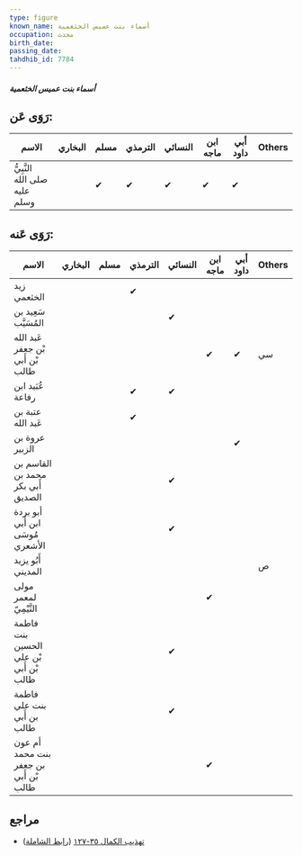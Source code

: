 ```yaml
---
type: figure
known_name: أسماء بنت عميس الخثعمية
occupation: محدث
birth_date:
passing_date:
tahdhib_id: 7784
---
```

##### أسماء بنت عميس الخثعمية

## رَوَى عَن:
| الاسم                         | البخاري | مسلم | الترمذي | النسائي | ابن ماجه | أبي داود | Others |
| ----------------------------- | ------- | ---- | ------- | ------- | -------- | -------- | ------ |
| النَّبِيُّ صلى الله عليه وسلم |         | ✔    | ✔       | ✔       | ✔        | ✔        |        |
## رَوَى عَنه:
| الاسم                                  | البخاري | مسلم | الترمذي | النسائي | ابن ماجه | أبي داود | Others |
| -------------------------------------- | ------- | ---- | ------- | ------- | -------- | -------- | ------ |
| زيد الخثعمي                            |         |      | ✔       |         |          |          |        |
| سَعِيد بن المُسَيَّب                   |         |      |         | ✔       |          |          |        |
| عَبد الله بْن جعفر بْن أَبي طالب       |         |      |         |         | ✔        | ✔        | سي     |
| عُبَيد ابن رفاعة                       |         |      | ✔       | ✔       |          |          |        |
| عتبة بن عَبد الله                      |         |      | ✔       |         |          |          |        |
| عروة بن الزبير                         |         |      |         |         |          | ✔        |        |
| القاسم بن محمد بن أَبي بكر الصديق      |         |      |         | ✔       |          |          |        |
| أبو بردة ابن أَبي مُوسَى الأشعري       |         |      |         | ✔       |          |          |        |
| أَبُو يزيد المديني                     |         |      |         |         |          |          | ص      |
| مولى لمعمر التَّيْمِيّ                 |         |      |         |         | ✔        |          |        |
| فاطمة بنت الحسين بْن علي بْن أَبي طالب |         |      |         | ✔       |          |          |        |
| فاطمة بنت علي بن أَبي طالب             |         |      |         | ✔       |          |          |        |
| أم عون بنت محمد بن جعفر بْن أَبي طالب  |         |      |         |         | ✔        |          |        |
## مراجع
- [تهذيب الكمال ٣٥-١٢٧](obsidian://open?vault=Tahdhib-al-Kamal&file=Figures/٧٧٨٤-أسماء%20بنت%20عميس%20الخثعمية) ([رابط الشاملة](https://shamela.ws/book/3722/18726))